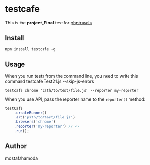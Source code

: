 # testcafe

This is the **project_Final** test for [phptravels](https://www.phptravels.net/register).


## Install

```
npm install testcafe -g
```

## Usage

When you run tests from the command line, you need to write this command
testcafe Test21.js --skip-js-errors

```
testcafe chrome 'path/to/test/file.js' --reporter my-reporter
```


When you use API, pass the reporter name to the `reporter()` method:

```js
testCafe
    .createRunner()
    .src('path/to/test/file.js')
    .browsers('chrome')
    .reporter('my-reporter') // <-
    .run();
```

## Author
mostafahamoda 
